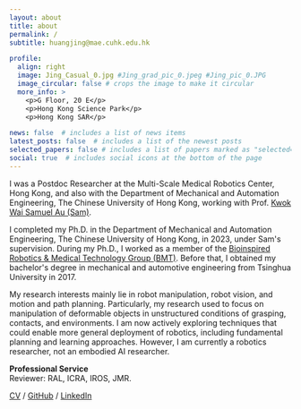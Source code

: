 ```yaml
---
layout: about
title: about
permalink: /
subtitle: huangjing@mae.cuhk.edu.hk

profile:
  align: right
  image: Jing_Casual_0.jpg #Jing_grad_pic_0.jpeg #Jing_pic_0.JPG
  image_circular: false # crops the image to make it circular
  more_info: >
    <p>G Floor, 20 E</p>
    <p>Hong Kong Science Park</p>
    <p>Hong Kong SAR</p>

news: false  # includes a list of news items
latest_posts: false  # includes a list of the newest posts
selected_papers: false # includes a list of papers marked as "selected={true}"
social: true  # includes social icons at the bottom of the page
---
```


I was a Postdoc Researcher at the Multi-Scale Medical Robotics Center, Hong Kong, and also with the Department of Mechanical and Automation Engineering, The Chinese University of Hong Kong, working with Prof. [Kwok Wai Samuel Au (Sam)](https://biomedirobotics.com/au-kwok-wai-samuel/). 

I completed my Ph.D. in the Department of Mechanical and Automation Engineering, The Chinese University of Hong Kong, in 2023, under Sam's supervision. During my Ph.D., I worked as a member of the [Bioinspired Robotics & Medical Technology Group (BMT)](https://biomedirobotics.com/). Before that, I obtained my bachelor's degree in mechanical and automotive engineering from Tsinghua University in 2017.

My research interests mainly lie in robot manipulation, robot vision, and motion and path planning. Particularly, my research used to focus on manipulation of deformable objects in unstructured conditions of grasping, contacts, and environments. I am now actively exploring techniques that could enable more general deployment of robotics, including fundamental planning and learning approaches. However, I am currently a robotics researcher, not an embodied AI researcher.

**Professional Service**<br>
Reviewer: RAL, ICRA, IROS, JMR.

<!-- [CV](https://drive.google.com/file/d/1s_Qe1WnfCbCJnpaWXKHnYQLrSlsy_3qI/view?usp=drive_link) / [GitHub](https://github.com/HuangJingGitHub) / [LinkedIn](https://linkedin.com/in/huangjingonly) --->

<p><a target = "_blank" href = "/assets/pdf/Personal_CV_Jing Huang_CUHK_0.pdf">CV</a> / <a target = "_blank" href = "https://github.com/HuangJingGitHub">GitHub</a> / <a target = "_blank" href = "https://linkedin.com/in/huangjingonly">LinkedIn</a></p>

<!---Write your biography here. Tell the world about yourself. Link to your favorite [subreddit](http://reddit.com). You can put a picture in, too. The code is already in, just name your picture `prof_pic.jpg` and put it in the `img/` folder.

Put your address / P.O. box / other info right below your picture. You can also disable any of these elements by editing `profile` property of the YAML header of your `_pages/about.md`. Edit `_bibliography/papers.bib` and Jekyll will render your [publications page](/al-folio/publications/) automatically.

Link to your social media connections, too. This theme is set up to use [Font Awesome icons](https://fontawesome.com/) and [Academicons](https://jpswalsh.github.io/academicons/), like the ones below. Add your Facebook, Twitter, LinkedIn, Google Scholar, or just disable all of them.--->
